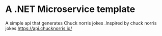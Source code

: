 # A .NET Microservice template


A simple api that generates Chuck norris jokes .Inspired by chuck norris jokes 
https://api.chucknorris.io/